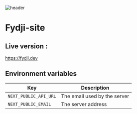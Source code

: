 ![header](https://codiscovery-readme-header.herokuapp.com/api/actions/generate-image?titleColor=fydji&iconName=images&title=FYDJI&subtitleLine1=Une%20landing%20page%20qui%20permet%20de%20s%27inscrire&subtitleLine2=Pour%20recevoir%20des%20offres%20d%27emploi%20par%20email&technologies=Next.js,TypeScript,TailwindCSS)

# Fydji-site

## Live version :

https://fydji.dev

## Environment variables

| Key                   | Description                  |
| --------------------- | ---------------------------- |
| `NEXT_PUBLIC_API_URL` | The email used by the server |
| `NEXT_PUBLIC_EMAIL`   | The server address           |
